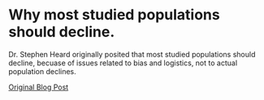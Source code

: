 # Why most studied populations should decline.

Dr. Stephen Heard originally posited that most studied populations should decline, becuase of issues related to bias and logistics, not to actual population declines. 

[Original Blog Post](https://scientistseessquirrel.wordpress.com/2016/08/02/1874/)
